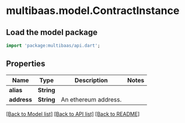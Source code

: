 # multibaas.model.ContractInstance

## Load the model package
```dart
import 'package:multibaas/api.dart';
```

## Properties
Name | Type | Description | Notes
------------ | ------------- | ------------- | -------------
**alias** | **String** |  | 
**address** | **String** | An ethereum address. | 

[[Back to Model list]](../README.md#documentation-for-models) [[Back to API list]](../README.md#documentation-for-api-endpoints) [[Back to README]](../README.md)


